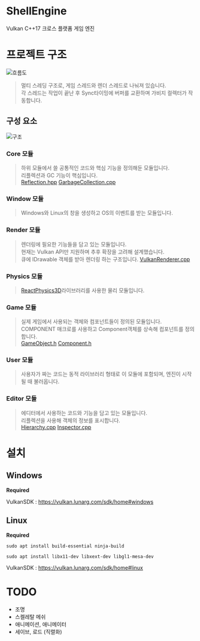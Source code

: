 # ShellEngine
Vulkan C++17 크로스 플랫폼 게임 엔진

# 프로젝트 구조

![흐름도](https://github.com/user-attachments/assets/79eef4d4-5b85-4093-8597-183433164c18)
> 멀티 스레딩 구조로, 게임 스레드와 렌더 스레드로 나눠져 있습니다. </br>
> 각 스레드는 작업이 끝난 후 Sync타이밍에 버퍼를 교환하며 가비지 컬렉터가 작동합니다.

## 구성 요소
![구조](https://github.com/user-attachments/assets/2cbb3291-e7cd-4441-86dc-6fe32df651c6)

### Core 모듈
> 하위 모듈에서 쓸 공통적인 코드와 핵심 기능을 정의해둔 모듈입니다. </br>
> 리플렉션과 GC 기능이 핵심입니다. </br>
> [Reflection.hpp](https://github.com/Shell4026/ShellEngine/blob/main/include/Core/Reflection.hpp) [GarbageCollection.cpp](https://github.com/Shell4026/ShellEngine/blob/main/src/Core/GarbageCollection.cpp)</br>
### Window 모듈
> Windows와 Linux의 창을 생성하고 OS의 이벤트를 받는 모듈입니다.
### Render 모듈
> 렌더링에 필요한 기능들을 담고 있는 모듈입니다. </br>
> 현재는 Vulkan API만 지원하며 추후 확장을 고려해 설계했습니다. </br>
> 큐에 IDrawable 객체를 받아 렌더링 하는 구조입니다. [VulkanRenderer.cpp](https://github.com/Shell4026/ShellEngine/blob/main/src/Render/VulkanImpl/VulkanRenderer.cpp)
### Physics 모듈
> [ReactPhysics3D](https://www.reactphysics3d.com/)라이브러리를 사용한 물리 모듈입니다.
### Game 모듈
> 실제 게임에서 사용되는 객체와 컴포넌트들이 정의된 모듈입니다.</br>
> COMPONENT 매크로를 사용하고 Component객체를 상속해 컴포넌트를 정의합니다.</br>
> [GameObject.h](https://github.com/Shell4026/ShellEngine/blob/main/include/Game/GameObject.h) [Component.h](https://github.com/Shell4026/ShellEngine/blob/main/include/Game/Component/Component.h)
### User 모듈
> 사용자가 짜는 코드는 동적 라이브러리 형태로 이 모듈에 포함되며, 엔진이 시작 될 때 불러옵니다. </br>
### Editor 모듈
> 에디터에서 사용하는 코드와 기능을 담고 있는 모듈입니다. </br>
> 리플렉션을 사용해 객체의 정보를 표시합니다. </br>
> [Hierarchy.cpp](https://github.com/Shell4026/ShellEngine/blob/main/src/Editor/Hierarchy.cpp) [Inspector.cpp](https://github.com/Shell4026/ShellEngine/blob/main/src/Editor/Inspector.cpp)

# 설치
## Windows

**Required**

VulkanSDK : https://vulkan.lunarg.com/sdk/home#windows

## Linux

**Required**
```
sudo apt install build-essential ninja-build
```
```
sudo apt install libx11-dev libxext-dev libgl1-mesa-dev
```
VulkanSDK : https://vulkan.lunarg.com/sdk/home#linux

# TODO
- 조명
- 스켈레탈 메쉬
- 애니메이션, 애니메이터
- 세이브, 로드 (직렬화)
